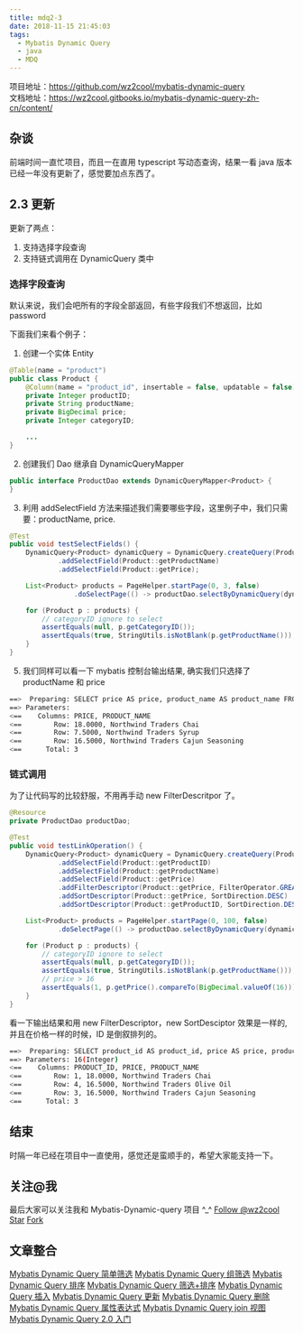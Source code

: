 ```yaml
---
title: mdq2-3
date: 2018-11-15 21:45:03
tags:
  - Mybatis Dynamic Query
  - java
  - MDQ
---
```


项目地址：https://github.com/wz2cool/mybatis-dynamic-query  
文档地址：https://wz2cool.gitbooks.io/mybatis-dynamic-query-zh-cn/content/

## 杂谈

前端时间一直忙项目，而且一在直用 typescript 写动态查询，结果一看 java 版本已经一年没有更新了，感觉要加点东西了。

## 2.3 更新

更新了两点：

1. 支持选择字段查询
2. 支持链式调用在 DynamicQuery 类中

### 选择字段查询

默认来说，我们会吧所有的字段全部返回，有些字段我们不想返回，比如 password

下面我们来看个例子：

1. 创建一个实体 Entity

```java
@Table(name = "product")
public class Product {
    @Column(name = "product_id", insertable = false, updatable = false)
    private Integer productID;
    private String productName;
    private BigDecimal price;
    private Integer categoryID;

    ...
}
```

2. 创建我们 Dao 继承自 DynamicQueryMapper

```java
public interface ProductDao extends DynamicQueryMapper<Product> {
}
```

3. 利用 addSelectField 方法来描述我们需要哪些字段，这里例子中，我们只需要：productName, price.

```java
@Test
public void testSelectFields() {
    DynamicQuery<Product> dynamicQuery = DynamicQuery.createQuery(Product.class)
            .addSelectField(Product::getProductName)
            .addSelectField(Product::getPrice);

    List<Product> products = PageHelper.startPage(0, 3, false)
                .doSelectPage(() -> productDao.selectByDynamicQuery(dynamicQuery));

    for (Product p : products) {
        // categoryID ignore to select
        assertEquals(null, p.getCategoryID());
        assertEquals(true, StringUtils.isNotBlank(p.getProductName()));
    }
}

```

5. 我们同样可以看一下 mybatis 控制台输出结果, 确实我们只选择了 productName 和 price

```bash
==>  Preparing: SELECT price AS price, product_name AS product_name FROM product LIMIT 3
==> Parameters:
<==    Columns: PRICE, PRODUCT_NAME
<==        Row: 18.0000, Northwind Traders Chai
<==        Row: 7.5000, Northwind Traders Syrup
<==        Row: 16.5000, Northwind Traders Cajun Seasoning
<==      Total: 3
```

### 链式调用

为了让代码写的比较舒服，不用再手动 new FilterDescritpor 了。

```java
@Resource
private ProductDao productDao;

@Test
public void testLinkOperation() {
    DynamicQuery<Product> dynamicQuery = DynamicQuery.createQuery(Product.class)
            .addSelectField(Product::getProductID)
            .addSelectField(Product::getProductName)
            .addSelectField(Product::getPrice)
            .addFilterDescriptor(Product::getPrice, FilterOperator.GREATER_THAN, 16)
            .addSortDescriptor(Product::getPrice, SortDirection.DESC)
            .addSortDescriptor(Product::getProductID, SortDirection.DESC);

    List<Product> products = PageHelper.startPage(0, 100, false)
            .doSelectPage(() -> productDao.selectByDynamicQuery(dynamicQuery));

    for (Product p : products) {
        // categoryID ignore to select
        assertEquals(null, p.getCategoryID());
        assertEquals(true, StringUtils.isNotBlank(p.getProductName()));
        // price > 16
        assertEquals(1, p.getPrice().compareTo(BigDecimal.valueOf(16)));
    }
}
```

看一下输出结果和用 new FilterDescriptor，new SortDesciptor 效果是一样的, 并且在价格一样的时候，ID 是倒叙排列的。

```bash
==>  Preparing: SELECT product_id AS product_id, price AS price, product_name AS product_name FROM product WHERE (price > ?) ORDER BY price DESC, product_id DESC LIMIT 100
==> Parameters: 16(Integer)
<==    Columns: PRODUCT_ID, PRICE, PRODUCT_NAME
<==        Row: 1, 18.0000, Northwind Traders Chai
<==        Row: 4, 16.5000, Northwind Traders Olive Oil
<==        Row: 3, 16.5000, Northwind Traders Cajun Seasoning
<==      Total: 3
```

## 结束

时隔一年已经在项目中一直使用，感觉还是蛮顺手的，希望大家能支持一下。

## 关注@我　

最后大家可以关注我和 Mybatis-Dynamic-query 项目 ^\_^
<a class="github-button" href="https://github.com/wz2cool" data-size="large" data-show-count="true" aria-label="Follow @wz2cool on GitHub">Follow @wz2cool</a> <a class="github-button" href="https://github.com/wz2cool/mybatis-dynamic-query" data-size="large" data-show-count="true" aria-label="Star wz2cool/mybatis-dynamic-query on GitHub">Star</a> <a class="github-button" href="https://github.com/wz2cool/mybatis-dynamic-query/fork" data-size="large" data-show-count="true" aria-label="Fork wz2cool/mybatis-dynamic-query on GitHub">Fork</a>

## 文章整合

[Mybatis Dynamic Query 简单筛选](https://wz2cool.github.io/2017/07/25/filterBase/)
[Mybatis Dynamic Query 组筛选](https://wz2cool.github.io/2017/07/28/groupFilter/)
[Mybatis Dynamic Query 排序](https://wz2cool.github.io/2017/07/28/sort/)
[Mybatis Dynamic Query 筛选+排序](https://wz2cool.github.io/2017/07/28/filterSort/)
[Mybatis Dynamic Query 插入](https://wz2cool.github.io/2017/07/28/insert/)
[Mybatis Dynamic Query 更新](https://wz2cool.github.io/2017/07/31/update/)
[Mybatis Dynamic Query 删除](https://wz2cool.github.io/2017/07/31/delete/)
[Mybatis Dynamic Query 属性表达式](https://wz2cool.github.io/2017/07/31/propertyExpression/)
[Mybatis Dynamic Query join 视图](https://wz2cool.github.io/2017/07/31/joinView/)
[Mybatis Dynamic Query 2.0 入门](https://wz2cool.github.io/2017/08/15/howToUse2/)
